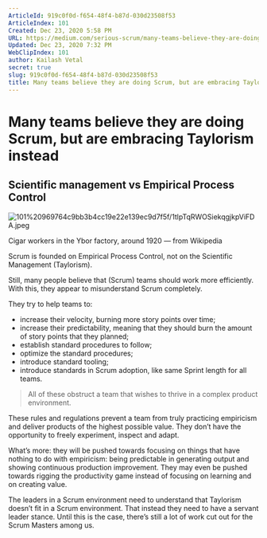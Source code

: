 ```yaml
---
ArticleId: 919c0f0d-f654-48f4-b87d-030d23508f53
ArticleIndex: 101
Created: Dec 23, 2020 5:58 PM
URL: https://medium.com/serious-scrum/many-teams-believe-they-are-doing-scrum-but-are-embracing-taylorism-instead-7969c222de6e
Updated: Dec 23, 2020 7:32 PM
WebClipIndex: 101
author: Kailash Vetal
secret: true
slug: 919c0f0d-f654-48f4-b87d-030d23508f53
title: Many teams believe they are doing Scrum, but are embracing Taylorism instead
---
```

#  Many teams believe they are doing Scrum, but are embracing Taylorism instead
## Scientific management vs Empirical Process Control

![101%20969764c9bb3b4cc19e22e139ec9d7f5f/1tlpTqRWOSiekqgjkpViFDA.jpeg](101%20969764c9bb3b4cc19e22e139ec9d7f5f/1tlpTqRWOSiekqgjkpViFDA.jpeg)

Cigar workers in the Ybor factory, around 1920 — from Wikipedia

Scrum is founded on Empirical Process Control, not on the Scientific Management (Taylorism).

Still, many people believe that (Scrum) teams should work more efficiently. With this, they appear to misunderstand Scrum completely.

They try to help teams to:

- increase their velocity, burning more story points over time;
- increase their predictability, meaning that they should burn the amount of story points that they planned;
- establish standard procedures to follow;
- optimize the standard procedures;
- introduce standard tooling;
- introduce standards in Scrum adoption, like same Sprint length for all teams.

> All of these obstruct a team that wishes to thrive in a complex product environment.

These rules and regulations prevent a team from truly practicing empiricism and deliver products of the highest possible value. They don’t have the opportunity to freely experiment, inspect and adapt.

What’s more: they will be pushed towards focusing on things that have nothing to do with empiricism: being predictable in generating output and showing continuous production improvement. They may even be pushed towards rigging the productivity game instead of focusing on learning and on creating value.

The leaders in a Scrum environment need to understand that Taylorism doesn’t fit in a Scrum environment. That instead they need to have a servant leader stance. Until this is the case, there’s still a lot of work cut out for the Scrum Masters among us.
